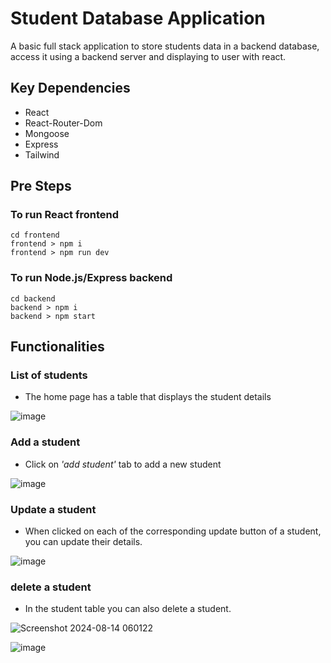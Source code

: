 # Student Database Application
A basic full stack application to store students data in a backend database, access it using a backend server and displaying to user with react.

## Key Dependencies
- React
- React-Router-Dom
- Mongoose
- Express
- Tailwind

## Pre Steps

### To run React frontend 
```
cd frontend
frontend > npm i
frontend > npm run dev
```

### To run Node.js/Express backend 
```
cd backend
backend > npm i
backend > npm start
```

## Functionalities
### List of students
- The home page has a table that displays the student details

![image](https://github.com/user-attachments/assets/b17019b2-00c5-4cd8-af27-3a4220d091f5)

### Add a student
- Click on _'add student'_ tab to add a new student

![image](https://github.com/user-attachments/assets/07f9ed76-afe9-4898-bb4a-c8123c50217f)

### Update a student
- When clicked on each of the corresponding update button of a student, you can update their details.

![image](https://github.com/user-attachments/assets/61b4d280-da25-4c9f-bfd3-c3842665798e)

### delete a student
- In the student table you can also delete a student.

![Screenshot 2024-08-14 060122](https://github.com/user-attachments/assets/eb2e8035-769d-415c-a6eb-ca3e969fac02)

![image](https://github.com/user-attachments/assets/ae6bccc0-3d9d-4ec3-8323-a2482c7dfb9d)




